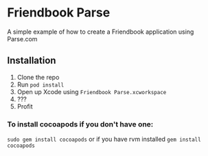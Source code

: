 # Friendbook Parse
A simple example of how to create a Friendbook application using Parse.com

## Installation
1. Clone the repo
2. Run ```pod install```
3. Open up Xcode using ```Friendbook Parse.xcworkspace```
4. ???
5. Profit

### To install cocoapods if you don't have one:
```sudo gem install cocoapods``` or if you have rvm installed ```gem install cocoapods```
